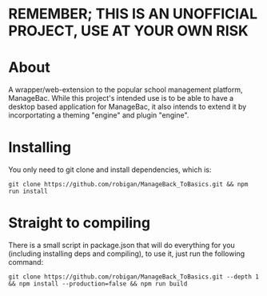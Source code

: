 # REMEMBER; THIS IS AN UNOFFICIAL PROJECT, USE AT YOUR OWN RISK

# About
A wrapper/web-extension to the popular school management platform, ManageBac. While this project's intended use is to be able to have a desktop based application for ManageBac, it also intends to extend it by incorportating a theming "engine" and plugin "engine".

# Installing
You only need to git clone and install dependencies, which is:
```
git clone https://github.com/robigan/ManageBack_ToBasics.git && npm run install
```

# Straight to compiling
There is a small script in package.json that will do everything for you (including installing deps and compiling), to use it, just run the following command:
```
git clone https://github.com/robigan/ManageBack_ToBasics.git --depth 1 && npm install --production=false && npm run build
```